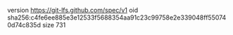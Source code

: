 version https://git-lfs.github.com/spec/v1
oid sha256:c4fe6ee885e3e12533f5688354aa91c23c99758e2e339048ff550740d74c835d
size 731
